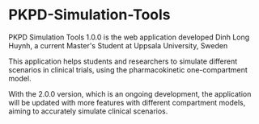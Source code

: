 # PKPD-Simulation-Tools
PKPD Simulation Tools 1.0.0 is the web application developed Dinh Long Huynh, a current Master's Student at Uppsala University, Sweden

This application helps students and researchers to simulate different scenarios in clinical trials, using the pharmacokinetic one-compartment model.
         
With the 2.0.0 version, which is an ongoing development, the application will be updated with more features with different compartment models, aiming to accurately simulate clinical scenarios.
